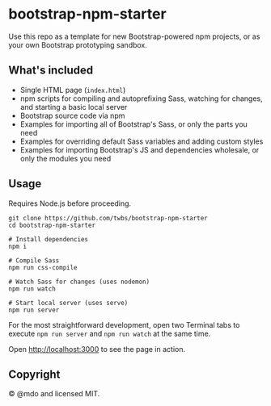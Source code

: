 # bootstrap-npm-starter

Use this repo as a template for new Bootstrap-powered npm projects, or as your own Bootstrap prototyping sandbox.

## What's included

- Single HTML page (`index.html`)
- npm scripts for compiling and autoprefixing Sass, watching for changes, and starting a basic local server
- Bootstrap source code via npm
- Examples for importing all of Bootstrap's Sass, or only the parts you need
- Examples for overriding default Sass variables and adding custom styles
- Examples for importing Bootstrap's JS and dependencies wholesale, or only the modules you need

## Usage

Requires Node.js before proceeding.

```shell
git clone https://github.com/twbs/bootstrap-npm-starter
cd bootstrap-npm-starter

# Install dependencies
npm i

# Compile Sass
npm run css-compile

# Watch Sass for changes (uses nodemon)
npm run watch

# Start local server (uses serve)
npm run server
```

For the most straightforward development, open two Terminal tabs to execute `npm run server` and `npm run watch` at the same time.

Open <http://localhost:3000> to see the page in action.

## Copyright

&copy; @mdo and licensed MIT.
